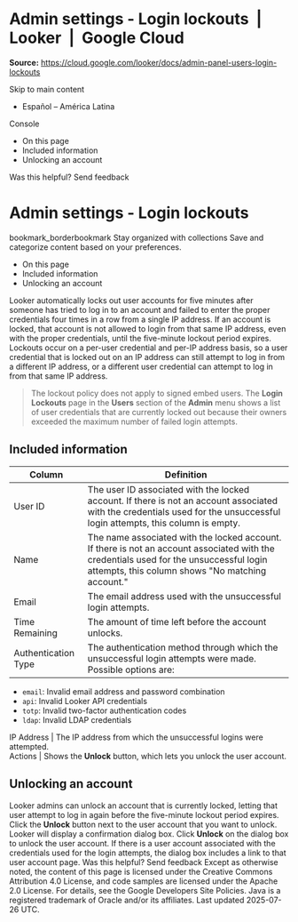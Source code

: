 # Admin settings - Login lockouts  |  Looker  |  Google Cloud

**Source:** https://cloud.google.com/looker/docs/admin-panel-users-login-lockouts

Skip to main content 
  * Español – América Latina

Console 


  * On this page
  * Included information
  * Unlocking an account




Was this helpful?
Send feedback 
#  Admin settings - Login lockouts
bookmark_borderbookmark Stay organized with collections  Save and categorize content based on your preferences.
  * On this page
  * Included information
  * Unlocking an account


Looker automatically locks out user accounts for five minutes after someone has tried to log in to an account and failed to enter the proper credentials four times in a row from a single IP address. If an account is locked, that account is not allowed to login from that same IP address, even with the proper credentials, until the five-minute lockout period expires. Lockouts occur on a per-user credential and per-IP address basis, so a user credential that is locked out on an IP address can still attempt to log in from a different IP address, or a different user credential can attempt to log in from that same IP address.
> The lockout policy does not apply to signed embed users.
The **Login Lockouts** page in the **Users** section of the **Admin** menu shows a list of user credentials that are currently locked out because their owners exceeded the maximum number of failed login attempts.
## Included information
Column | Definition  
---|---  
User ID | The user ID associated with the locked account. If there is not an account associated with the credentials used for the unsuccessful login attempts, this column is empty.  
Name | The name associated with the locked account. If there is not an account associated with the credentials used for the unsuccessful login attempts, this column shows "No matching account."  
Email | The email address used with the unsuccessful login attempts.  
Time Remaining | The amount of time left before the account unlocks.  
Authentication Type | The authentication method through which the unsuccessful login attempts were made. Possible options are:
  * `email`: Invalid email address and password combination
  * `api`: Invalid Looker API credentials
  * `totp`: Invalid two-factor authentication codes
  * `ldap`: Invalid LDAP credentials

  
IP Address | The IP address from which the unsuccessful logins were attempted.  
Actions | Shows the **Unlock** button, which lets you unlock the user account.  
## Unlocking an account
Looker admins can unlock an account that is currently locked, letting that user attempt to log in again before the five-minute lockout period expires. Click the **Unlock** button next to the user account that you want to unlock. Looker will display a confirmation dialog box. Click **Unlock** on the dialog box to unlock the user account.
If there is a user account associated with the credentials used for the login attempts, the dialog box includes a link to that user account page.
Was this helpful?
Send feedback 
Except as otherwise noted, the content of this page is licensed under the Creative Commons Attribution 4.0 License, and code samples are licensed under the Apache 2.0 License. For details, see the Google Developers Site Policies. Java is a registered trademark of Oracle and/or its affiliates.
Last updated 2025-07-26 UTC.


